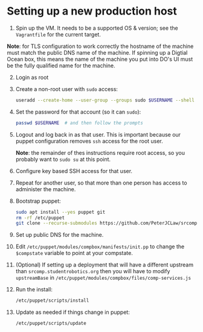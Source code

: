# Setting up a new production host

1. Spin up the VM. It needs to be a supported OS & version; see the
   `Vagrantfile` for the current target.

  **Note**: for TLS configuration to work correctly the hostname of the machine
  must match the public DNS name of the machine. If spinning up a Digtial Ocean
  box, this means the name of the machine you put into DO's UI must be the fully
  qualified name for the machine.

2. Login as root

3. Create a non-root user with `sudo` access:

    ```bash
    useradd --create-home --user-group --groups sudo $USERNAME --shell /bin/bash
    ```

4. Set the password for that account (so it can `sudo`):

    ```bash
    passwd $USERNAME  # and then follow the prompts
    ```

5. Logout and log back in as that user. This is important because our puppet
   configuration removes `ssh` access for the root user.

   **Note**: the remainder of thes instructions require root access, so you
   probably want to `sudo su` at this point.

6. Configure key based SSH access for that user.

7. Repeat for another user, so that more than one person has access to
   administer the machine.

8. Bootstrap puppet:

    ```bash
    sudo apt install --yes puppet git
    rm -rf /etc/puppet
    git clone --recurse-submodules https://github.com/PeterJCLaw/srcomp-puppet /etc/puppet
    ```

9. Set up public DNS for the machine.

10. Edit `/etc/puppet/modules/compbox/manifests/init.pp` to change the `$compstate` variable to point at your compstate.

11. (Optional) If setting up a deployment that will have a different upstream than `srcomp.studentrobotics.org` then you will have to modify `upstreamBase` in `/etc/puppet/modules/compbox/files/comp-services.js`

12. Run the install:

    ```bash
    /etc/puppet/scripts/install
    ```

13. Update as needed if things change in puppet:

    ```bash
    /etc/puppet/scripts/update
    ```
